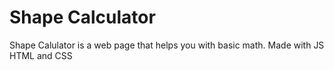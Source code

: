 # Shape Calculator
Shape Calulator is a web page that helps you with basic math. Made with JS HTML and CSS
